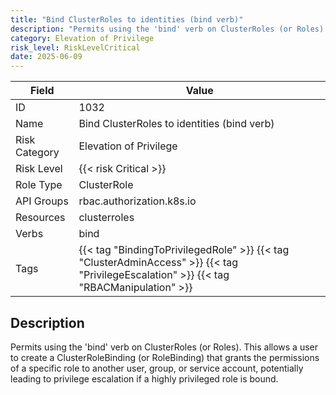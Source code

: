 ```yaml
---
title: "Bind ClusterRoles to identities (bind verb)"
description: "Permits using the 'bind' verb on ClusterRoles (or Roles). This allows a user to create a ClusterRoleBinding (or RoleBinding) that grants the permissions of a specific role to another user, group, or service account, potentially leading to privilege escalation if a highly privileged role is bound."
category: Elevation of Privilege
risk_level: RiskLevelCritical
date: 2025-06-09
---
```


| Field         | Value                                                                                                                                   |
| ------------- | --------------------------------------------------------------------------------------------------------------------------------------- |
| ID            | 1032                                                                                                                                    |
| Name          | Bind ClusterRoles to identities (bind verb)                                                                                             |
| Risk Category | Elevation of Privilege                                                                                                                  |
| Risk Level    | {{< risk Critical >}}                                                                                                                   |
| Role Type     | ClusterRole                                                                                                                             |
| API Groups    | rbac.authorization.k8s.io                                                                                                               |
| Resources     | clusterroles                                                                                                                            |
| Verbs         | bind                                                                                                                                    |
| Tags          | {{< tag "BindingToPrivilegedRole" >}} {{< tag "ClusterAdminAccess" >}} {{< tag "PrivilegeEscalation" >}} {{< tag "RBACManipulation" >}} |

## Description

Permits using the 'bind' verb on ClusterRoles (or Roles). This allows a user to create a ClusterRoleBinding (or RoleBinding) that grants the permissions of a specific role to another user, group, or service account, potentially leading to privilege escalation if a highly privileged role is bound.
